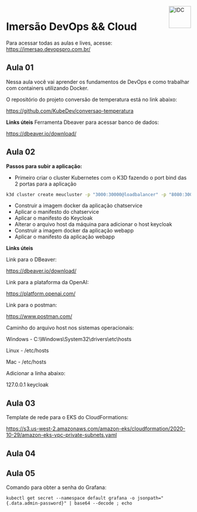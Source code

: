 <a href="https://imersao.devopspro.com.br">
   <img src="./logo.png" alt="IDC" title="Imersão DevOps && Cloud" align="right" height="60" />
</a>

# Imersão DevOps && Cloud

Para acessar todas as aulas e lives, acesse: https://imersao.devopspro.com.br/

## Aula 01
Nessa aula você vai aprender os fundamentos de DevOps e como trabalhar com containers utilizando Docker.

O repositório do projeto conversão de temperatura está no link abaixo:

https://github.com/KubeDev/conversao-temperatura

**Links úteis**
Ferramenta Dbeaver para acessar banco de dados:

https://dbeaver.io/download/

## Aula 02
**Passos para subir a aplicação:**
- Primeiro criar o cluster Kubernetes com o K3D fazendo o port bind das 2 portas para a aplicação
``` bash
k3d cluster create meucluster -p "3000:30000@loadbalancer" -p "8080:30001@loadbalancer"
```
- Construir a imagem docker da aplicação chatservice
- Aplicar o manifesto do chatservice
- Aplicar o manifesto do Keycloak 
- Alterar o arquivo host da máquina para adicionar o host keycloak 
- Construir a imagem docker da aplicação webapp
- Aplicar o manifesto da aplicação webapp

**Links úteis**

Link para o DBeaver:

https://dbeaver.io/download/

Link para a plataforma da OpenAI:

https://platform.openai.com/

Link para o postman:

https://www.postman.com/

Caminho do arquivo host nos sistemas operacionais:

Windows - C:\Windows\System32\drivers\etc\hosts

Linux - /etc/hosts

Mac - /etc/hosts

Adicionar a linha abaixo:

127.0.0.1       keycloak

## Aula 03

Template de rede para o EKS do CloudFormations:

https://s3.us-west-2.amazonaws.com/amazon-eks/cloudformation/2020-10-29/amazon-eks-vpc-private-subnets.yaml

## Aula 04

## Aula 05
Comando para obter a senha do Grafana:
```
kubectl get secret --namespace default grafana -o jsonpath="{.data.admin-password}" | base64 --decode ; echo
```
